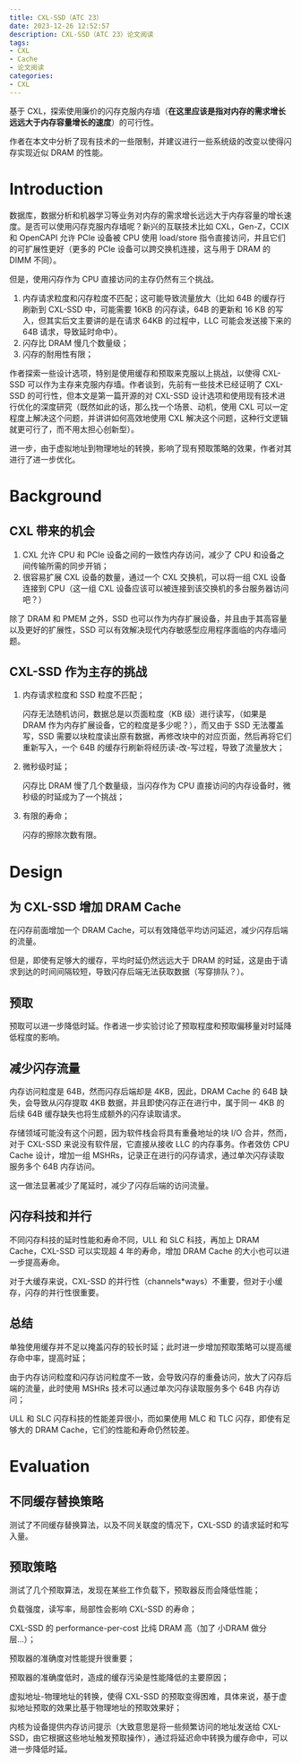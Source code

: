 ```yaml
---
title: CXL-SSD（ATC 23）
date: 2023-12-26 12:52:57
description: CXL-SSD（ATC 23）论文阅读
tags:
- CXL
- Cache
- 论文阅读
categories:
- CXL
---
```


基于 CXL，探索使用廉价的闪存克服内存墙（**在这里应该是指对内存的需求增长远远大于内存容量增长的速度**）的可行性。

作者在本文中分析了现有技术的一些限制，并建议进行一些系统级的改变以使得闪存实现近似 DRAM 的性能。

# Introduction

数据库，数据分析和机器学习等业务对内存的需求增长远远大于内存容量的增长速度。是否可以使用闪存克服内存墙呢？新兴的互联技术比如 CXL，Gen-Z，CCIX 和 OpenCAPI 允许 PCIe 设备被 CPU 使用 load/store 指令直接访问，并且它们的可扩展性更好（更多的 PCIe 设备可以跨交换机连接，这与用于 DRAM 的 DIMM 不同）。

但是，使用闪存作为 CPU 直接访问的主存仍然有三个挑战。

1. 内存请求粒度和闪存粒度不匹配；这可能导致流量放大（比如 64B 的缓存行刷新到 CXL-SSD 中，可能需要 16KB 的闪存读，64B 的更新和 16 KB 的写入，但其实后文主要讲的是在请求 64KB 的过程中，LLC 可能会发送接下来的 64B 请求，导致延时命中）。
2. 闪存比 DRAM 慢几个数量级；
3. 闪存的耐用性有限；

作者探索一些设计选项，特别是使用缓存和预取来克服以上挑战，以使得 CXL-SSD 可以作为主存来克服内存墙。作者谈到，先前有一些技术已经证明了 CXL-SSD 的可行性，但本文是第一篇开源的对 CXL-SSD 设计选项和使用现有技术进行优化的深度研究（既然如此的话，那么找一个场景、动机，使用 CXL 可以一定程度上解决这个问题，并讲讲如何高效地使用 CXL 解决这个问题，这种行文逻辑就更可行了，而不用太担心创新型）。

进一步，由于虚拟地址到物理地址的转换，影响了现有预取策略的效果，作者对其进行了进一步优化。

# Background

## CXL 带来的机会

1. CXL 允许 CPU 和 PCIe 设备之间的一致性内存访问，减少了 CPU 和设备之间传输所需的同步开销；
2. 很容易扩展 CXL 设备的数量，通过一个 CXL 交换机，可以将一组 CXL 设备连接到 CPU（这一组 CXL 设备应该可以被连接到该交换机的多台服务器访问吧？）

除了 DRAM 和 PMEM 之外，SSD 也可以作为内存扩展设备，并且由于其高容量以及更好的扩展性，SSD 可以有效解决现代内存敏感型应用程序面临的内存墙问题。

## CXL-SSD 作为主存的挑战

1. 内存请求粒度和 SSD 粒度不匹配；

    闪存无法随机访问，数据总是以页面粒度（KB 级）进行读写，（如果是 DRAM 作为内存扩展设备，它的粒度是多少呢？），而又由于 SSD 无法覆盖写，SSD 需要以块粒度读出原有数据，再修改块中的对应页面，然后再将它们重新写入，一个 64B 的缓存行刷新将经历读-改-写过程，导致了流量放大；

2. 微秒级时延；

    闪存比 DRAM 慢了几个数量级，当闪存作为 CPU 直接访问的内存设备时，微秒级的时延成为了一个挑战；

3. 有限的寿命；

    闪存的擦除次数有限。

# Design

## 为 CXL-SSD 增加 DRAM Cache

在闪存前面增加一个 DRAM Cache，可以有效降低平均访问延迟，减少闪存后端的流量。

但是，即使有足够大的缓存，平均时延仍然远远大于 DRAM 的时延，这是由于请求到达的时间间隔较短，导致闪存后端无法获取数据（写穿排队？）。

## 预取

预取可以进一步降低时延。作者进一步实验讨论了预取程度和预取偏移量对时延降低程度的影响。

## 减少闪存流量

内存访问粒度是 64B，然而闪存后端却是 4KB，因此，DRAM Cache 的 64B 缺失，会导致从闪存提取 4KB 数据，并且即使闪存正在进行中，属于同一 4KB 的后续 64B 缓存缺失也将生成额外的闪存读取请求。

存储领域可能没有这个问题，因为软件栈会将具有重叠地址的块 I/O 合并，然而，对于 CXL-SSD 来说没有软件层，它直接从接收 LLC 的内存事务。作者效仿 CPU Cache 设计，增加一组 MSHRs，记录正在进行的闪存请求，通过单次闪存读取服务多个 64B 内存访问。

这一做法显著减少了尾延时，减少了闪存后端的访问流量。

## 闪存科技和并行

不同闪存科技的延时性能和寿命不同，ULL 和 SLC 科技，再加上 DRAM Cache，CXL-SSD 可以实现超 4 年的寿命，增加 DRAM Cache 的大小也可以进一步提高寿命。

对于大缓存来说，CXL-SSD 的并行性（channels*ways）不重要，但对于小缓存，闪存的并行性很重要。

## 总结

单独使用缓存并不足以掩盖闪存的较长时延；此时进一步增加预取策略可以提高缓存命中率，提高时延；

由于内存访问粒度和闪存访问粒度不一致，会导致闪存的重叠访问，放大了闪存后端的流量，此时使用 MSHRs 技术可以通过单次闪存读取服务多个 64B 内存访问；

ULL 和 SLC 闪存科技的性能差异很小，而如果使用 MLC 和 TLC 闪存，即使有足够大的 DRAM Cache，它们的性能和寿命仍然较差。

# Evaluation

## 不同缓存替换策略

测试了不同缓存替换算法，以及不同关联度的情况下，CXL-SSD 的请求延时和写入量。

## 预取策略

测试了几个预取算法，发现在某些工作负载下，预取器反而会降低性能；

负载强度，读写率，局部性会影响 CXL-SSD 的寿命；

CXL-SSD 的 performance-per-cost 比纯 DRAM 高（加了 小DRAM 做分层...）；

预取器的准确度对性能提升很重要；

预取器的准确度低时，造成的缓存污染是性能降低的主要原因；

虚拟地址-物理地址的转换，使得 CXL-SSD 的预取变得困难，具体来说，基于虚拟地址预取的效果比基于物理地址的预取效果好；

内核为设备提供内存访问提示（大致意思是将一些频繁访问的地址发送给 CXL-SSD，由它根据这些地址触发预取操作），通过将延迟命中转换为缓存命中，可以进一步降低时延。



